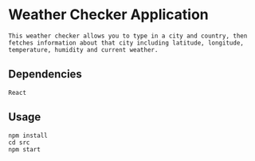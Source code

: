 # Weather Checker Application
```
This weather checker allows you to type in a city and country, then fetches information about that city including latitude, longitude, temperature, humidity and current weather.
```

## Dependencies
```
React
```

## Usage
```
npm install
cd src
npm start
```
